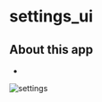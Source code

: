 # settings_ui

## About this app
-
![settings](https://user-images.githubusercontent.com/111631451/188365734-4af7a882-1da9-45fc-9aca-59ad719485ae.jpeg)
